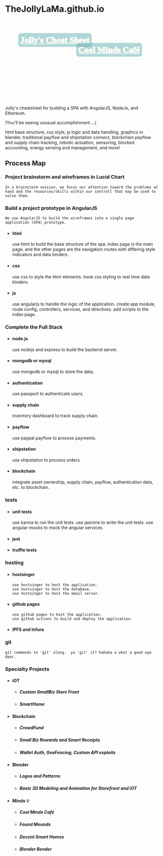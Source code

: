 # TheJollyLaMa.github.io
  <h1 style="
    background-image: url(https://decentagency.space/public/img/LiquidMinds.gif);
    background-repeat: no-repeat;
    background-position: center;
    background-size: 100% 100%;
    font-family: Chalkboard, sans-serif;
    -webkit-text-stroke: 2px beige;
    border-radius: 5px;
    color: darkcyan;
    text-align: center;
    padding: 30px;
    height: 180px;
    opacity: 0.6;
  ">
      <a style="border: 2px solid teal; border-radius: 10px; color: white; background-color: teal; padding: 5px; font-family: 'Chalkboard'; display: inline; opacity: 0.5; position:relative; margin-top: 100px; margin-right: 40%;"
      href="https://thejollylama.github.io/public/#!/">Jolly's Cheat Sheet</a>
      <a style="border: 2px solid teal; border-radius: 10px; color: white; background-color: teal; padding: 5px; font-family: 'Chalkboard'; display: inline; opacity: 0.5; position:relative; margin-top: 100px; margin-left: 40%;"
      href="https://thejollylama.github.io/public/#!/CoolMinds">Cool Minds Café</a>
</h1>


Jolly's cheatsheet for building a SPA with AngularJS, NodeJs, and Ethereum. 

(You'll be seeing unusual accomplishment ...)

html base structure, css style, js logic and data handling, graphics in blender, traditional payflow and shipstation connect, blockchain payflow and supply chain tracking, robotic actuation, sensoring, blocked accounting, energy sensing and management, and more!


## Process Map

### Project brainstorm and wireframes in Lucid Chart
    In a brainstorm session, we focus our attention toward the problems at hand and the resources/skills within our controll that may be used to solve them. 
### Build a project prototype in AngularJS
    We use AngularJS to build the wireframes into a single page application (SPA) prototype. 
  - #### html
    use html to build the base structure of the spa.
    index page is the main page, and the other pages are the navigation routes with differing style indicators and data binders.
  - #### css
    use css to style the html elements.
    hook css styling to real time data binders.
  - #### js
    use angularjs to handle the logic of the application. create app module, route config, controllers, services, and directives.
    add scripts to the index page.

### Complete the Full Stack
  - #### node.js
    use nodejs and express to build the backend server.
  - #### mongodb or mysql
    use mongodb or mysql to store the data.
  - #### authentication
    use passport to authenticate users.
  - #### supply chain
    inventory dashboard to track supply chain.
  - #### payflow
    use paypal payflow to process payments.
  - #### shipstation
    use shipstation to process orders.
  - #### blockchain
    integrate asset ownership, supply chain, payflow, authentication data, etc. to blockchain. 

### tests
  - #### unit tests
      use karma to run the unit tests.
      use jasmine to write the unit tests.
      use angular-mocks to mock the angular services.
  - #### jest

  - #### truffle tests


### hosting
  - #### hostsinger
        use hostsinger to host the application.
        use hostsinger to host the database.
        use hostsinger to host the email server.
  - #### github pages
        use github pages to host the application.
        use github actions to build and deploy the application.    
    
  - #### IPFS and Infura


### git
    git commands to 'git' along.  ya 'git' it? hahaha o what a good eye dear.

### Specialty Projects
  - #### iOT
    - ##### Custom SmallBiz Store Front
    - ##### SmartHome
  - #### Blockchain
    - ##### CrowdFund
    - ##### Small Biz Rewards and Smart Receipts
    - ##### Wallet Auth, GeoFencing, Custom API exploits
  - #### Blender
    - ##### Logos and Patterns
    - ##### Basic 3D Modeling and Animation for Storefront and iOT
  - #### Minds 💡
    - ##### Cool Minds Café
    - ##### Found Mounds
    - ##### Decent Smart Homes
    - ##### Blender Bender